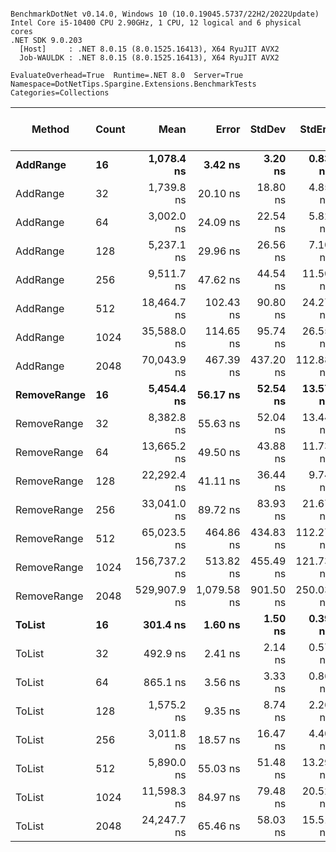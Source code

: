```

BenchmarkDotNet v0.14.0, Windows 10 (10.0.19045.5737/22H2/2022Update)
Intel Core i5-10400 CPU 2.90GHz, 1 CPU, 12 logical and 6 physical cores
.NET SDK 9.0.203
  [Host]     : .NET 8.0.15 (8.0.1525.16413), X64 RyuJIT AVX2
  Job-WAULDK : .NET 8.0.15 (8.0.1525.16413), X64 RyuJIT AVX2

EvaluateOverhead=True  Runtime=.NET 8.0  Server=True  
Namespace=DotNetTips.Spargine.Extensions.BenchmarkTests  Categories=Collections  

```
| Method      | Count | Mean         | Error       | StdDev    | StdErr    | Min          | Q1           | Median       | Q3           | Max          | Op/s        | CI99.9% Margin | Iterations | Kurtosis | MValue | Skewness | Rank | LogicalGroup | Baseline | Gen0   | Exceptions | Completed Work Items | Lock Contentions | Code Size | Gen1   | Allocated |
|------------ |------ |-------------:|------------:|----------:|----------:|-------------:|-------------:|-------------:|-------------:|-------------:|------------:|---------------:|-----------:|---------:|-------:|---------:|-----:|------------- |--------- |-------:|-----------:|---------------------:|-----------------:|----------:|-------:|----------:|
| **AddRange**    | **16**    |   **1,078.4 ns** |     **3.42 ns** |   **3.20 ns** |   **0.83 ns** |   **1,074.3 ns** |   **1,076.2 ns** |   **1,077.7 ns** |   **1,080.8 ns** |   **1,085.0 ns** |   **927,268.4** |      **7.0865 ns** |      **15.00** |    **1.986** |  **2.000** |   **0.4308** |    **4** | *****            | **No**       |      **-** |          **-** |                    **-** |                **-** |        **NA** |      **-** |     **576 B** |
| AddRange    | 32    |   1,739.8 ns |    20.10 ns |  18.80 ns |   4.85 ns |   1,705.5 ns |   1,728.5 ns |   1,739.5 ns |   1,749.0 ns |   1,777.6 ns |   574,767.8 |      5.0732 ns |      15.00 |    2.402 |  2.000 |   0.1517 |    6 | *            | No       |      - |          - |                    - |                - |        NA |      - |    1112 B |
| AddRange    | 64    |   3,002.0 ns |    24.09 ns |  22.54 ns |   5.82 ns |   2,948.4 ns |   2,994.0 ns |   2,999.8 ns |   3,016.9 ns |   3,046.1 ns |   333,113.7 |      4.5903 ns |      15.00 |    3.308 |  2.000 |  -0.3809 |    7 | *            | No       |      - |          - |                    - |                - |        NA |      - |    2160 B |
| AddRange    | 128   |   5,237.1 ns |    29.96 ns |  26.56 ns |   7.10 ns |   5,177.7 ns |   5,230.6 ns |   5,239.4 ns |   5,256.2 ns |   5,274.0 ns |   190,944.0 |      3.4506 ns |      14.00 |    2.814 |  2.000 |  -0.8252 |    8 | *            | No       |      - |          - |                    - |                - |        NA |      - |    4232 B |
| AddRange    | 256   |   9,511.7 ns |    47.62 ns |  44.54 ns |  11.50 ns |   9,459.1 ns |   9,479.2 ns |   9,497.0 ns |   9,537.1 ns |   9,594.5 ns |   105,133.4 |      1.7494 ns |      15.00 |    1.959 |  2.000 |   0.6970 |   12 | *            | No       |      - |          - |                    - |                - |        NA |      - |    8352 B |
| AddRange    | 512   |  18,464.7 ns |   102.43 ns |  90.80 ns |  24.27 ns |  18,346.5 ns |  18,409.4 ns |  18,447.4 ns |  18,510.3 ns |  18,681.7 ns |    54,157.5 |     -5.1338 ns |      14.00 |    2.902 |  2.000 |   0.7384 |   15 | *            | No       |      - |          - |                    - |                - |        NA |      - |   16568 B |
| AddRange    | 1024  |  35,588.0 ns |   114.65 ns |  95.74 ns |  26.55 ns |  35,352.9 ns |  35,559.6 ns |  35,611.0 ns |  35,639.1 ns |  35,705.5 ns |    28,099.4 |     -6.7767 ns |      13.00 |    3.383 |  2.000 |  -1.0673 |   19 | *            | No       |      - |          - |                    - |                - |        NA |      - |   32976 B |
| AddRange    | 2048  |  70,043.9 ns |   467.39 ns | 437.20 ns | 112.88 ns |  69,254.8 ns |  69,785.4 ns |  70,091.1 ns |  70,315.8 ns |  70,671.3 ns |    14,276.8 |    -48.9419 ns |      15.00 |    1.875 |  2.000 |  -0.1134 |   21 | *            | No       |      - |          - |                    - |                - |        NA |      - |   65768 B |
| **RemoveRange** | **16**    |   **5,454.4 ns** |    **56.17 ns** |  **52.54 ns** |  **13.57 ns** |   **5,354.5 ns** |   **5,415.3 ns** |   **5,450.9 ns** |   **5,495.8 ns** |   **5,545.3 ns** |   **183,337.5** |      **0.7168 ns** |      **15.00** |    **2.100** |  **2.000** |   **0.0626** |    **9** | *****            | **No**       | **0.1221** |          **-** |               **3.5909** |                **-** |        **NA** | **0.1068** |   **11009 B** |
| RemoveRange | 32    |   8,382.8 ns |    55.63 ns |  52.04 ns |  13.44 ns |   8,286.7 ns |   8,342.7 ns |   8,382.0 ns |   8,426.7 ns |   8,485.4 ns |   119,292.4 |      0.7822 ns |      15.00 |    2.156 |  2.000 |   0.1420 |   11 | *            | No       | 0.1526 |          - |               5.7418 |           0.0005 |        NA | 0.1373 |   14514 B |
| RemoveRange | 64    |  13,665.2 ns |    49.50 ns |  43.88 ns |  11.73 ns |  13,557.3 ns |  13,647.6 ns |  13,671.0 ns |  13,684.8 ns |  13,738.8 ns |    73,178.8 |      1.1368 ns |      14.00 |    3.474 |  2.000 |  -0.7215 |   14 | *            | No       | 0.0305 |          - |               8.4394 |           0.0037 |        NA |      - |   19603 B |
| RemoveRange | 128   |  22,292.4 ns |    41.11 ns |  36.44 ns |   9.74 ns |  22,253.0 ns |  22,265.7 ns |  22,283.4 ns |  22,313.5 ns |  22,356.3 ns |    44,858.3 |      2.1300 ns |      14.00 |    1.850 |  2.000 |   0.6221 |   16 | *            | No       | 0.0610 |          - |               9.7556 |           0.1368 |        NA |      - |   23993 B |
| RemoveRange | 256   |  33,041.0 ns |    89.72 ns |  83.93 ns |  21.67 ns |  32,910.6 ns |  32,976.1 ns |  33,032.7 ns |  33,105.6 ns |  33,184.1 ns |    30,265.4 |     -3.3347 ns |      15.00 |    1.748 |  2.000 |   0.1517 |   18 | *            | No       |      - |          - |               9.0443 |           0.3627 |        NA |      - |   28174 B |
| RemoveRange | 512   |  65,023.5 ns |   464.86 ns | 434.83 ns | 112.27 ns |  64,171.3 ns |  64,714.3 ns |  65,073.6 ns |  65,319.9 ns |  65,648.0 ns |    15,379.1 |    -48.6358 ns |      15.00 |    1.949 |  2.000 |  -0.3046 |   20 | *            | No       |      - |          - |               8.1968 |           0.0024 |        NA |      - |   37376 B |
| RemoveRange | 1024  | 156,737.2 ns |   513.82 ns | 455.49 ns | 121.73 ns | 156,055.2 ns | 156,503.0 ns | 156,588.8 ns | 156,993.1 ns | 157,739.8 ns |     6,380.1 |    -53.8671 ns |      14.00 |    2.512 |  2.000 |   0.6382 |   22 | *            | No       |      - |          - |              11.9814 |           0.0313 |        NA |      - |   62886 B |
| RemoveRange | 2048  | 529,907.9 ns | 1,079.58 ns | 901.50 ns | 250.03 ns | 528,901.6 ns | 529,352.7 ns | 529,580.0 ns | 530,255.0 ns | 531,784.5 ns |     1,887.1 |   -118.5158 ns |      13.00 |    2.171 |  2.000 |   0.7340 |   23 | *            | No       |      - |          - |              11.9697 |           0.0020 |        NA |      - |  103828 B |
| **ToList**      | **16**    |     **301.4 ns** |     **1.60 ns** |   **1.50 ns** |   **0.39 ns** |     **298.0 ns** |     **300.3 ns** |     **302.1 ns** |     **302.4 ns** |     **303.3 ns** | **3,318,078.1** |      **7.3066 ns** |      **15.00** |    **2.304** |  **2.000** |  **-0.5743** |    **1** | *****            | **No**       | **0.0052** |          **-** |                    **-** |                **-** |     **651 B** |      **-** |     **520 B** |
| ToList      | 32    |     492.9 ns |     2.41 ns |   2.14 ns |   0.57 ns |     490.4 ns |     491.1 ns |     492.7 ns |     494.2 ns |     497.1 ns | 2,028,640.6 |      6.7147 ns |      14.00 |    1.788 |  2.000 |   0.3916 |    2 | *            | No       | 0.0095 |          - |                    - |                - |     651 B |      - |     928 B |
| ToList      | 64    |     865.1 ns |     3.56 ns |   3.33 ns |   0.86 ns |     860.2 ns |     862.7 ns |     864.5 ns |     867.6 ns |     872.2 ns | 1,155,989.7 |      7.0706 ns |      15.00 |    2.133 |  2.000 |   0.3640 |    3 | *            | No       | 0.0181 |          - |                    - |                - |     651 B |      - |    1720 B |
| ToList      | 128   |   1,575.2 ns |     9.35 ns |   8.74 ns |   2.26 ns |   1,560.1 ns |   1,571.0 ns |   1,574.7 ns |   1,582.7 ns |   1,587.3 ns |   634,852.6 |      6.3712 ns |      15.00 |    1.772 |  2.000 |  -0.0860 |    5 | *            | No       | 0.0343 |          - |                    - |                - |     651 B |      - |    3280 B |
| ToList      | 256   |   3,011.8 ns |    18.57 ns |  16.47 ns |   4.40 ns |   2,985.1 ns |   3,005.2 ns |   3,010.3 ns |   3,022.5 ns |   3,039.5 ns |   332,025.0 |      4.7997 ns |      14.00 |    1.975 |  2.000 |   0.0082 |    7 | *            | No       | 0.0687 |          - |                    - |                - |     651 B |      - |    6376 B |
| ToList      | 512   |   5,890.0 ns |    55.03 ns |  51.48 ns |  13.29 ns |   5,803.2 ns |   5,859.4 ns |   5,877.6 ns |   5,911.4 ns |   5,983.7 ns |   169,779.5 |      0.8543 ns |      15.00 |    2.112 |  2.000 |   0.3743 |   10 | *            | No       | 0.1373 |          - |                    - |                - |     651 B |      - |   12544 B |
| ToList      | 1024  |  11,598.3 ns |    84.97 ns |  79.48 ns |  20.52 ns |  11,440.0 ns |  11,576.6 ns |  11,622.3 ns |  11,638.3 ns |  11,711.3 ns |    86,219.3 |     -2.7605 ns |      15.00 |    2.607 |  2.000 |  -0.6853 |   13 | *            | No       | 0.2747 |          - |                    - |                - |     651 B |      - |   24856 B |
| ToList      | 2048  |  24,247.7 ns |    65.46 ns |  58.03 ns |  15.51 ns |  24,148.9 ns |  24,208.7 ns |  24,248.2 ns |  24,287.4 ns |  24,349.0 ns |    41,240.9 |     -0.7543 ns |      14.00 |    1.819 |  2.000 |   0.0282 |   17 | *            | No       | 0.5188 |          - |                    - |                - |     651 B |      - |   49456 B |
